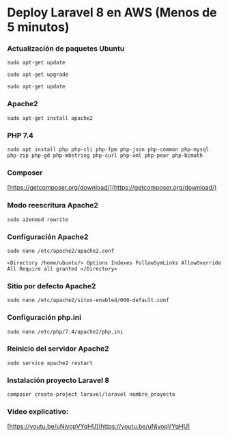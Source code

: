 # Deploy Laravel 8 en AWS (Menos de 5 minutos)


### Actualización de paquetes Ubuntu
`sudo apt-get update`  

`sudo apt-get upgrade`  

`sudo apt-get update`  

### Apache2
`sudo apt-get install apache2`  

### PHP 7.4
`sudo apt install php php-cli php-fpm php-json php-common php-mysql php-zip php-gd php-mbstring php-curl php-xml php-pear php-bcmath`  

### Composer
[https://getcomposer.org/download/](https://getcomposer.org/download/)  

### Modo reescritura Apache2
`sudo a2enmod rewrite`  


### Configuración Apache2 
`sudo nano /etc/apache2/apache2.conf`  

`<Directory /home/ubuntu/>
        Options Indexes FollowSymLinks
        AllowOverride All
        Require all granted
</Directory>
`  

###  Sitio por defecto Apache2  
`sudo nano /etc/apache2/sites-enabled/000-default.conf`  

### Configuración php.ini
`sudo nano /etc/php/7.4/apache2/php.ini`

### Reinicio del servidor Apache2
`sudo service apache2 restart`

### Instalación proyecto Laravel 8
`composer create-project laravel/laravel nombre_proyecto`  

### Video explicativo:
[https://youtu.be/uNjyopVYqHU](https://youtu.be/uNjyopVYqHU)

